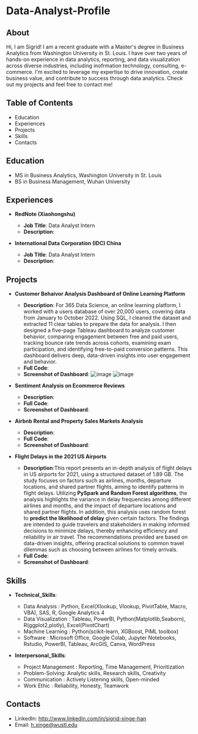 # Data-Analyst-Profile

## About
Hi, I am Sigrid! I am a recent graduate with a Master's degree in Business Analytics from Washington University in St. Louis. I have over two years of hands-on experience in data analytics, reporting, and data visualization across diverse industries, including inofrmation technology, consulting, e-commerce. I'm excited to leverage my expertise to drive innovation, create business value, and contribute to success through data analytics.
Check out my projects and feel free to contact me!

## Table of Contents
* Education
* Experiences
* Projects
* Skills
* Contacts

## Education
* MS in Business Analytics, Washington University in St. Louis
* BS in Business Management, Wuhan University

## Experiences
* __RedNote (Xiaohongshu)__
  * __Job Title__: Data Analyst Intern
  * __Description__:
    
* __International Data Corporation (IDC) China__
  * __Job Title__: Data Analyst Intern
  * __Description__:

## Projects
* __Customer Behaivor Analysis Dashboard of Online Learning Platform__
  * __Description__: For 365 Data Science, an online learning platform, I worked with a users database of over 20,000 users, covering data from January to October 2022. Using SQL, I cleaned the dataset and extracted 11 clear tables to prepare the data for analysis. I then designed a five-page Tableau dashboard to analyze customer behavior, comparing engagement between free and paid users, tracking bounce rate trends across cohorts, examining exam participation, and identifying free-to-paid conversion patterns. This dashboard delivers deep, data-driven insights into user engagement and behavior.
  * __Full Code__:
  * __Screenshot of Dashboard__: ![image](https://github.com/user-attachments/assets/d1a2e796-6bdd-46b4-8c49-4b1ab8e7f324)
    ![image](https://github.com/user-attachments/assets/fd493a8e-fa46-4821-a0b5-a09016f5bb1b)

* __Sentiment Analysis on Ecommerce Reviews__
  * __Description__:
  * __Full Code__:
  * __Screenshot of Dashboard__:

* __Airbnb Rental and Property Sales Markets Analysis__
  * __Description__:
  * __Full Code__:
  * __Screenshot of Dashboard__:

* __Flight Delays in the 2021 US Airports__
  * __Description__:This report presents an in-depth analysis of flight delays in US airports for 2021, using a structured dataset of 1.89 GB. The study focuses on factors such as airlines, months, departure locations, and shared partner flights, aiming to identify patterns in flight delays. Utilizing __PySpark and Random Forest algorithms__, the analysis highlights the variance in delay frequencies among different airlines and months, and the impact of departure locations and shared partner flights. In addition, this analysis uses random forest to __predict the likelihood of delay__ given certain factors. The findings are intended to guide travelers and stakeholders in making informed decisions to minimize delays, thereby enhancing efficiency and reliability in air travel. The recommendations provided are based on data-driven insights, offering practical solutions to common travel dilemmas such as choosing between airlines for timely arrivals.
  * __Full Code__:
  * __Screenshot of Dashboard__:

## Skills
* __Technical_Skills__:
  * Data Analysis : Python, Excel(Xlookup, Vlookup, PivotTable, Macro, VBA), SAS, R, Google Analytics 4
  * Data Visualization : Tableau, PowerBI, Python(Matplotlib,Seaborn), R(ggplot2,plotly), Excel(PivotChart)
  * Machine Learning : Python(scikit-learn, XGBoost, PiML toolbox)
  * Software : Microsoft Office, Google Colab, Jupyter Notebooks, Rstudio, PowerBI, Tableau, ArcGIS, Canva, WordPress

* __Interpersonal_Skills__:
  * Project Management : Reporting, Time Management, Prioritization
  * Problem-Solving: Analytic skills, Research skills, Creativity
  * Communication : Actively Listening skills, Open-minded
  * Work Ethic : Reliability, Honesty, Teamwork

## Contacts
* LinkedIn: http://www.linkedin.com/in/sigrid-xinge-han
* Email: h.xinge@wustl.edu
    
